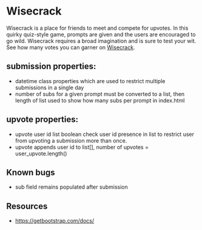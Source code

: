 # Wisecrack

Wisecrack is a place for friends to meet and compete for upvotes. In this quirky quiz-style game, prompts are given and the users are encouraged to go wild. Wisecrack requires a broad imagination and is sure to test your wit. <br>
See how many votes you can garner on [Wisecrack](https://wisecrack-django.herokuapp.com/).

## submission properties: 
- datetime class properties which are used to restrict multiple submissions in a single day 
- number of subs for a given prompt must be converted to a list, then length of list used to show how many subs per prompt in index.html

## upvote properties:
- upvote user id list boolean check user id presence in list to restrict user from upvoting a submission more than once.
- upvote appends user id to list[], number of upvotes = user_upvote.length()

## Known bugs

- sub field remains populated after submission

## Resources

- https://getbootstrap.com/docs/